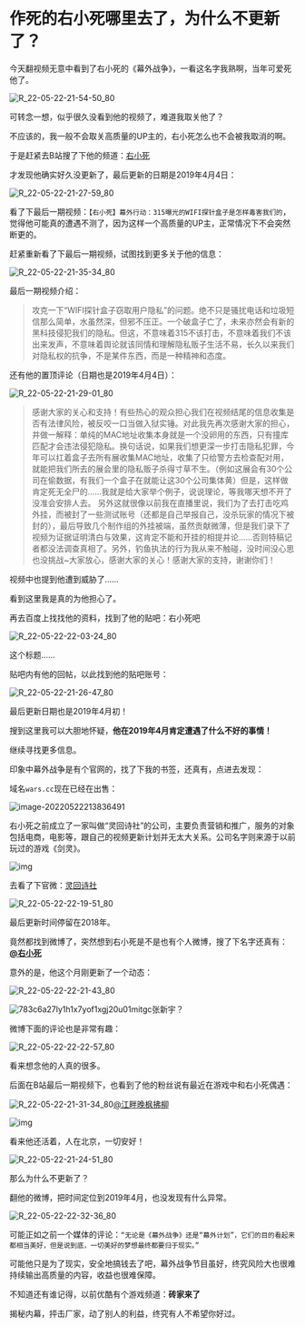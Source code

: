 # 作死的右小死哪里去了，为什么不更新了？

今天翻视频无意中看到了右小死的《幕外战争》，一看这名字我熟啊，当年可爱死他了。

![R_22-05-22-21-54-50_80](https://pic.shejibiji.com/i/2022/05/22/628a40b113316.jpg)

可转念一想，似乎很久没看到他的视频了，难道我取关他了？

不应该的，我一般不会取关高质量的UP主的，右小死怎么也不会被我取消的啊。

于是赶紧去B站搜了下他的频道：[右小死](https://space.bilibili.com/9982481)

才发现他确实好久没更新了，最后更新的日期是2019年4月4日：

![R_22-05-22-21-27-59_80](https://pic.shejibiji.com/i/2022/05/22/628a3a67e8a20.jpg)

看了下最后一期视频：`【右小死】幕外行动：315曝光的WIFI探针盒子是怎样毒害我们的`，觉得他可能真的遭遇不测了，因为这样一个高质量的UP主，正常情况下不会突然断更的。

赶紧重新看了下最后一期视频，试图找到更多关于他的信息：

![R_22-05-22-21-35-34_80](https://pic.shejibiji.com/i/2022/05/22/628a3c2f01b7a.jpg)

最后一期视频介绍：

> 攻克一下“WIFI探针盒子窃取用户隐私”的问题。绝不只是骚扰电话和垃圾短信那么简单，水虽然深，但邪不压正。一个破盒子亡了，未来亦然会有新的黑科技侵犯我们的隐私。但这，不意味着315不该打击，不意味着我们不该出来发声，不意味着舆论就该同情和理解隐私贩子生活不易，长久以来我们对隐私权的抗争，不是某件东西，而是一种精神和态度。

还有他的置顶评论（日期也是2019年4月4日）：

![R_22-05-22-21-29-01_80](https://pic.shejibiji.com/i/2022/05/22/628a3aa594ef3.jpg)

> 感谢大家的关心和支持！有些热心的观众担心我们在视频结尾的信息收集是否有法律风险，被反咬一口当做入狱实锤。对此我先再次感谢大家的担心，并做一解释：单纯的MAC地址收集本身就是一个没卵用的东西，只有撞库匹配才会违法侵犯隐私。换句话说，如果我们想更深一步打击隐私犯罪，今年可以扛着盒子去所有展收集MAC地址，收集了只给警方去检查配对用，就能把我们所去的展会里的隐私贩子杀得寸草不生。（例如这展会有30个公司在偷数据，有我们一个盒子在就能让这30个公司集体黄）但是，这样做肯定死无全尸的……我就是给大家举个例子，说说理论，等我哪天想不开了没准会安排人去。
> 另外这就很像以前我在直播里说，我们为了去打击吃鸡外挂，而被封了一些测试账号（还都是自己举报自己，没杀玩家的情况下被封的），最后导致几个制作组的外挂被端，虽然贡献微薄，但是我们录下了视频为证据证明清白与效果，这肯定不能和开挂的相提并论……否则特稿记者都没法调查真相了。另外，钓鱼执法的行为我从来不触碰，没时间没心思也没挑战~大家放心，感谢大家的关心！感谢大家的支持，谢谢你们！

视频中也提到他遭到威胁了……

看到这里我是真的为他担心了。

再去百度上找找他的资料，找到了他的贴吧：右小死吧

![R_22-05-22-22-03-24_80](https://pic.shejibiji.com/i/2022/05/22/628a42b1c68d9.jpg)



这个标题……

贴吧内有他的回帖，以此找到他的贴吧账号：

![R_22-05-22-21-26-47_80](https://pic.shejibiji.com/i/2022/05/22/628a3a1ce0773.jpg)



最后更新日期也是2019年4月初！

搜到这里我可以大胆地怀疑，**他在2019年4月肯定遭遇了什么不好的事情！**

继续寻找更多信息。

印象中幕外战争是有个官网的，找了下我的书签，还真有，点进去发现：

域名`wars.cc`现在已经在出售：

![image-20220522213836491](https://pic.shejibiji.com/i/2022/05/22/628a3cdbae338.png)

右小死之前成立了一家叫做“灵回诗社”的公司，主要负责营销和推广，服务的对象包括电商，电影等，跟自己的视频更新计划并无太大关系。公司名字则来源于以前玩过的游戏《剑灵》。

![img](https://pic.shejibiji.com/i/2022/05/22/628a3c8d51aad.jpg)

去看了下官微：[灵回诗社](https://weibo.com/5907250115)

![R_22-05-22-22-19-51_80](https://pic.shejibiji.com/i/2022/05/22/628a468d46d7c.jpg)

最后更新时间停留在2018年。

竟然都找到微博了，突然想到右小死是不是也有个人微博，搜了下名字还真有：[**@右小死**](https://weibo.com/641233276)

意外的是，他这个月刚更新了一个动态：

![R_22-05-22-22-21-43_80](https://pic.shejibiji.com/i/2022/05/22/628a46fcc01b6.jpg)

![783c6a27ly1h1x7yof1xgj20u01mitgc](https://pic.shejibiji.com/i/2022/05/22/628a48afc3662.jpg)<font>张新宇？</font>

微博下面的评论也是非常有趣：

![R_22-05-22-22-22-57_80](https://pic.shejibiji.com/i/2022/05/22/628a474b62902.jpg)

看来想念他的人真的很多。

后面在B站最后一期视频下，也看到了他的粉丝说有最近在游戏中和右小死偶遇：

![R_22-05-22-21-31-34_80](https://pic.shejibiji.com/i/2022/05/22/628a3b3feccdb.jpg)<font>[@江畔晚枫拂柳](https://space.bilibili.com/299299223/dynamic)</font>

![img](https://pic.shejibiji.com/i/2022/05/22/628a3db6b816d.png)

看来他还活着，人在北京，一切安好！

![R_22-05-22-21-24-51_80](https://pic.shejibiji.com/i/2022/05/22/628a39a993a42.jpg)

那么为什么不更新了？

翻他的微博，把时间定位到2019年4月，也没发现有什么异常。

![R_22-05-22-22-32-36_80](https://pic.shejibiji.com/i/2022/05/22/628a49968639b.jpg)

可能正如之前一个媒体的评论：`“无论是《幕外战争》还是“幕外计划”，它们的目的看起来都相当美好，但是说到底，一切美好的梦想最终都要归于现实。”`

可能他只是为了现实，安全地搞钱去了吧，幕外战争节目虽好，终究风险大也很难持续输出高质量的内容，收益也很难保障。

不知道还有谁记得，以前优酷有个游戏频道：**砖家来了**

揭秘内幕，抨击厂家，动了别人的利益，终究有人不希望你好过。